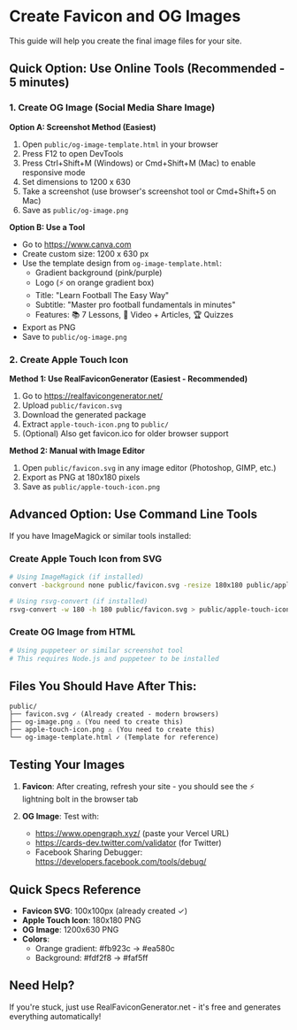 # Create Favicon and OG Images

This guide will help you create the final image files for your site.

## Quick Option: Use Online Tools (Recommended - 5 minutes)

### 1. Create OG Image (Social Media Share Image)

**Option A: Screenshot Method (Easiest)**
1. Open `public/og-image-template.html` in your browser
2. Press F12 to open DevTools
3. Press Ctrl+Shift+M (Windows) or Cmd+Shift+M (Mac) to enable responsive mode
4. Set dimensions to 1200 x 630
5. Take a screenshot (use browser's screenshot tool or Cmd+Shift+5 on Mac)
6. Save as `public/og-image.png`

**Option B: Use a Tool**
- Go to https://www.canva.com
- Create custom size: 1200 x 630 px
- Use the template design from `og-image-template.html`:
  - Gradient background (pink/purple)
  - Logo (⚡ on orange gradient box)
  - Title: "Learn Football The Easy Way"
  - Subtitle: "Master pro football fundamentals in minutes"
  - Features: 📚 7 Lessons, 🎥 Video + Articles, 🏆 Quizzes
- Export as PNG
- Save to `public/og-image.png`

### 2. Create Apple Touch Icon

**Method 1: Use RealFaviconGenerator (Easiest - Recommended)**
1. Go to https://realfavicongenerator.net/
2. Upload `public/favicon.svg`
3. Download the generated package
4. Extract `apple-touch-icon.png` to `public/`
5. (Optional) Also get favicon.ico for older browser support

**Method 2: Manual with Image Editor**
1. Open `public/favicon.svg` in any image editor (Photoshop, GIMP, etc.)
2. Export as PNG at 180x180 pixels
3. Save as `public/apple-touch-icon.png`

## Advanced Option: Use Command Line Tools

If you have ImageMagick or similar tools installed:

### Create Apple Touch Icon from SVG
```bash
# Using ImageMagick (if installed)
convert -background none public/favicon.svg -resize 180x180 public/apple-touch-icon.png

# Using rsvg-convert (if installed)
rsvg-convert -w 180 -h 180 public/favicon.svg > public/apple-touch-icon.png
```

### Create OG Image from HTML
```bash
# Using puppeteer or similar screenshot tool
# This requires Node.js and puppeteer to be installed
```

## Files You Should Have After This:

```
public/
├── favicon.svg ✓ (Already created - modern browsers)
├── og-image.png ⚠️ (You need to create this)
├── apple-touch-icon.png ⚠️ (You need to create this)
└── og-image-template.html ✓ (Template for reference)
```

## Testing Your Images

1. **Favicon**: After creating, refresh your site - you should see the ⚡ lightning bolt in the browser tab

2. **OG Image**: Test with:
   - https://www.opengraph.xyz/ (paste your Vercel URL)
   - https://cards-dev.twitter.com/validator (for Twitter)
   - Facebook Sharing Debugger: https://developers.facebook.com/tools/debug/

## Quick Specs Reference

- **Favicon SVG**: 100x100px (already created ✓)
- **Apple Touch Icon**: 180x180 PNG
- **OG Image**: 1200x630 PNG
- **Colors**:
  - Orange gradient: #fb923c → #ea580c
  - Background: #fdf2f8 → #faf5ff

## Need Help?

If you're stuck, just use RealFaviconGenerator.net - it's free and generates everything automatically!
